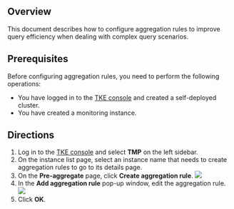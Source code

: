 ## Overview

This document describes how to configure aggregation rules to improve query efficiency when dealing with complex query scenarios.

## Prerequisites

Before configuring aggregation rules, you need to perform the following operations:
- You have logged in to the [TKE console](https://console.cloud.tencent.com/tke2) and created a self-deployed cluster.
- You have created a monitoring instance.

## Directions

1. Log in to the [TKE console](https://console.cloud.tencent.com/tke2) and select **TMP** on the left sidebar.
2. On the instance list page, select an instance name that needs to create aggregation rules to go to its details page.
3. On the **Pre-aggregate** page, click **Create aggregation rule**.
![](https://qcloudimg.tencent-cloud.cn/raw/32c85b387160c092f071e57d687a4276.png)
4. In the **Add aggregation rule** pop-up window, edit the aggregation rule.
![](https://qcloudimg.tencent-cloud.cn/raw/5dd2a0c65bee1d2cc910ac7e0e75ffc5.png)
6. Click **OK**.
